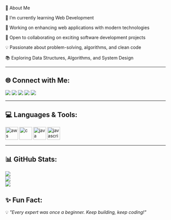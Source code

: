 💫 About Me

🌱 I’m currently learning Web Development

🔭 Working on enhancing web applications with modern technologies

🤝 Open to collaborating on exciting software development projects

💡 Passionate about problem-solving, algorithms, and clean code

📚 Exploring Data Structures, Algorithms, and System Design

---

## 🌐 Connect with Me:
<p align="left">
<a href="https://www.linkedin.com/in/sri-vardhan-alugu-683688357/" target="_blank"><img src="https://img.shields.io/badge/-LinkedIn-%230077B5?style=for-the-badge&logo=linkedin&logoColor=white"/></a>
<a href="https://www.codechef.com/users/asrivardhan" target="_blank"><img src="https://img.shields.io/badge/-CodeChef-%235B4638?style=for-the-badge&logo=codechef&logoColor=white"/></a>
<a href="https://www.hackerrank.com/22r01a05k5" target="_blank"><img src="https://img.shields.io/badge/-HackerRank-%2300EA64?style=for-the-badge&logo=HackerRank&logoColor=white"/></a>
<a href="https://codeforces.com/profile/a.srivardhan" target="_blank"><img src="https://img.shields.io/badge/-Codeforces-%235C2D91?style=for-the-badge&logo=codeforces&logoColor=white"/></a>
<a href="https://www.leetcode.com/alugusrivardhan" target="_blank"><img src="https://img.shields.io/badge/-LeetCode-%23FFA116?style=for-the-badge&logo=leetcode&logoColor=black"/></a>
</p>

---

## 💻 Languages & Tools:
<p align="left">
<a href="https://aws.amazon.com" target="_blank"><img src="https://cdn.jsdelivr.net/gh/devicons/devicon/icons/amazonwebservices/amazonwebservices-original.svg" alt="aws" width="40" height="40"/></a>
<a href="https://www.cprogramming.com/" target="_blank"><img src="https://cdn.jsdelivr.net/gh/devicons/devicon/icons/c/c-original.svg" alt="c" width="40" height="40"/></a>
<a href="https://www.java.com" target="_blank"><img src="https://cdn.jsdelivr.net/gh/devicons/devicon/icons/java/java-original.svg" alt="java" width="40" height="40"/></a>
<a href="https://developer.mozilla.org/en-US/docs/Web/JavaScript" target="_blank"><img src="https://cdn.jsdelivr.net/gh/devicons/devicon/icons/javascript/javascript-original.svg" alt="javascript" width="40" height="40"/></a>
</p>

---

## 📊 GitHub Stats:
![](https://github-readme-stats.vercel.app/api?username=alugusrivardhan&theme=tokyonight&hide_border=false&include_all_commits=true&count_private=true)  
![](https://github-readme-streak-stats.herokuapp.com/?user=alugusrivardhan&theme=tokyonight&hide_border=false)  
![](https://github-readme-stats.vercel.app/api/top-langs/?username=alugusrivardhan&theme=tokyonight&hide_border=false&layout=compact)


## ✨ Fun Fact:
💡 *"Every expert was once a beginner. Keep building, keep coding!"*
